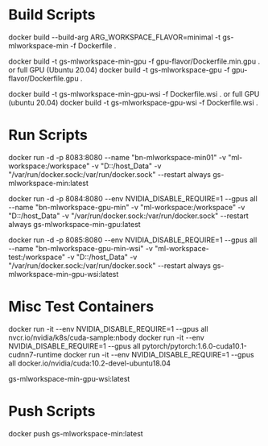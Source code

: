# Build Scripts
 docker build --build-arg ARG_WORKSPACE_FLAVOR=minimal -t gs-mlworkspace-min -f Dockerfile . 

 docker build -t gs-mlworkspace-min-gpu -f gpu-flavor/Dockerfile.min.gpu .
 or full GPU (Ubuntu 20.04)
 docker build -t gs-mlworkspace-gpu -f gpu-flavor/Dockerfile.gpu .

 docker build -t gs-mlworkspace-min-gpu-wsi -f Dockerfile.wsi .
 or full GPU (ubuntu 20.04)
 docker build -t gs-mlworkspace-gpu-wsi -f Dockerfile.wsi .
 # Run Scripts
 docker run -d -p 8083:8080 --name "bn-mlworkspace-min01" -v "ml-workspace:/workspace" -v "D:\:/host_Data" -v "/var/run/docker.sock:/var/run/docker.sock" --restart always gs-mlworkspace-min:latest

docker run -d -p 8084:8080 --env NVIDIA_DISABLE_REQUIRE=1 --gpus all --name "bn-mlworkspace-gpu-min" -v "ml-workspace:/workspace" -v "D:\:/host_Data" -v "/var/run/docker.sock:/var/run/docker.sock" --restart always gs-mlworkspace-min-gpu:latest

docker run -d -p 8085:8080 --env NVIDIA_DISABLE_REQUIRE=1 --gpus all --name "bn-mlworkspace-gpu-min-wsi" -v "ml-workspace-test:/workspace" -v "D:\:/host_Data" -v "/var/run/docker.sock:/var/run/docker.sock" --restart always gs-mlworkspace-min-gpu-wsi:latest

# Misc Test Containers
docker run -it --env NVIDIA_DISABLE_REQUIRE=1 --gpus all nvcr.io/nvidia/k8s/cuda-sample:nbody
docker run -it --env NVIDIA_DISABLE_REQUIRE=1 --gpus all  pytorch/pytorch:1.6.0-cuda10.1-cudnn7-runtime
docker run -it --env NVIDIA_DISABLE_REQUIRE=1 --gpus all  docker.io/nvidia/cuda:10.2-devel-ubuntu18.04

gs-mlworkspace-min-gpu-wsi:latest

# Push Scripts
docker push gs-mlworkspace-min:latest